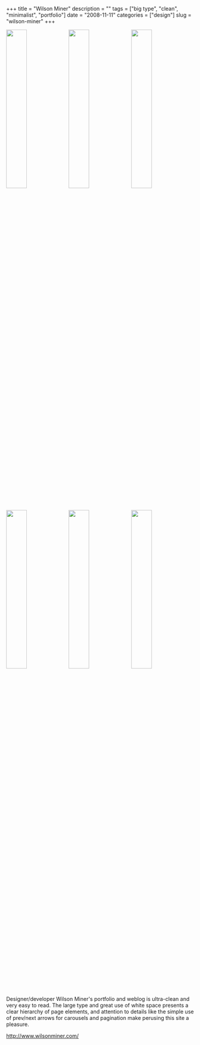 +++
title = "Wilson Miner"
description = ""
tags = ["big type", "clean", "minimalist", "portfolio"]
date = "2008-11-11"
categories = ["design"]
slug = "wilson-miner"
+++


<div id="screens-thumbs" class="clearfix mt1-5">
<a href="http://media.konigi.com/design/wilsonminer-1.jpg" class="group" rel="group"><img src="http://media.konigi.com/design/wilsonminer-1.png" alt="" class="thumb" style="width: 33%; max-width: 33%;padding: 0 1px 1px 0" /></a><a href="http://media.konigi.com/design/wilsonminer-2.jpg" class="group" rel="group"><img src="http://media.konigi.com/design/wilsonminer-2.png" alt="" class="thumb" style="width: 33%; max-width: 33%;padding: 0 1px 1px 0" /></a><a href="http://media.konigi.com/design/wilsonminer-3.jpg" class="group" rel="group"><img src="http://media.konigi.com/design/wilsonminer-3.png" alt="" class="thumb" style="width: 33%; max-width: 33%;padding: 0 1px 1px 0" /></a><a href="http://media.konigi.com/design/wilsonminer-4.jpg" class="group" rel="group"><img src="http://media.konigi.com/design/wilsonminer-4.png" alt="" class="thumb" style="width: 33%; max-width: 33%;padding: 0 1px 1px 0" /></a><a href="http://media.konigi.com/design/wilsonminer-5.jpg" class="group" rel="group"><img src="http://media.konigi.com/design/wilsonminer-5.png" alt="" class="thumb" style="width: 33%; max-width: 33%;padding: 0 1px 1px 0" /></a><a href="http://media.konigi.com/design/wilsonminer-6.jpg" class="group" rel="group"><img src="http://media.konigi.com/design/wilsonminer-6.png" alt="" class="thumb" style="width: 33%; max-width: 33%;padding: 0 1px 1px 0" /></a>
</div>   
<p>Designer/developer Wilson Miner's portfolio and weblog is ultra-clean and very easy to read. The large type and great use of white space presents a clear hierarchy of page elements, and attention to details like the simple use of prev/next arrows for carousels and pagination make perusing this site a pleasure.</p>
<p><a href="http://www.wilsonminer.com/">http://www.wilsonminer.com/</a></p>  
